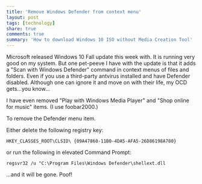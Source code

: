 ```yaml
---
title: 'Remove Windows Defender from context menu'
layout: post
tags: [technology]
share: true
comments: true
summary: 'How to download Windows 10 ISO without Media Creation Tool'
---
```

Microsoft released Windows 10 Fall update this week with. It is running very good on my system. But one pet-peeve I have with the update is that it adds a "Scan with Windows Defender" command in context menus of files and folders. Even if you use a third-party antvirus installed and have Defender disabled. Although one can ignore it and move on with their life, my OCD gets...you know...

I have even removed "Play with Windows Media Player" and "Shop online for music" items. (I use foobar2000.)

To remove the Defender menu item.

Either delete the following registry key:

`HKEY_CLASSES_ROOT\CLSID\ {09A47860-11B0-4DA5-AFA5-26D86198A780}`

or run the following in elevated Command Prompt:

`regsvr32 /u "C:\Program Files\Windows Defender\shellext.dll`

...and it will be gone. Poof!
